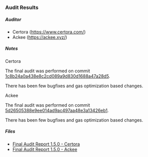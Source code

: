 ### Audit Results

##### Auditor

- Certora (https://www.certora.com/)
- Ackee (https://ackee.xyz/)

##### Notes

Certora

The final audit was performed on commit [1c8b24a0a438e8c2cd089a9d830d1688a47a28d5](https://github.com/safe-global/safe-smart-account/tree/1c8b24a0a438e8c2cd089a9d830d1688a47a28d5).

There has been few bugfixes and gas optimization based changes.

Ackee

The final audit was performed on commit [5d26505388e9ee014ad9ac497aa48e3a13426eb1](https://github.com/safe-global/safe-smart-account/tree/5d26505388e9ee014ad9ac497aa48e3a13426eb1).

There has been few bugfixes and gas optimization based changes.

##### Files

- [Final Audit Report 1.5.0 - Certora](Safe_Audit_Report_1_5_0_Certora.pdf)
- [Final Audit Report 1.5.0 - Ackee](Safe_Audit_Report_1_5_0_Ackee.pdf)
